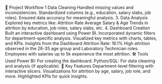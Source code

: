 🚀 Project Workflow
1 Data Cleaning Handled missing values and inconsistencies. Standardized columns (e.g., education, salary slabs, job roles). Ensured data accuracy for meaningful analysis.
3. Data Analysis
Explored key metrics like: Attrition Rate Average Salary & Age Trends in attrition by education, job roles, salary slabs, etc. 4. Dashboard Creation Built an interactive dashboard using Power BI. Incorporated dynamic filters for department-specific analysis. Visualized key metrics with charts, tables, and KPIs.
Insights from the Dashboard
Attrition Rate: 16.1% High attrition observed in the 26-35 age group and Laboratory Technician roles. Employees with salaries up to 5k experience the most attrition. 🛠️ Tools Used Power BI: For creating the dashboard. Python/SQL: For data cleaning and analysis (if applicable).
📌 Key Features
Department-level filtering with interactive slicers. Visualizations for attrition by age, salary, job role, and more. Highlighted KPIs for quick insights.

